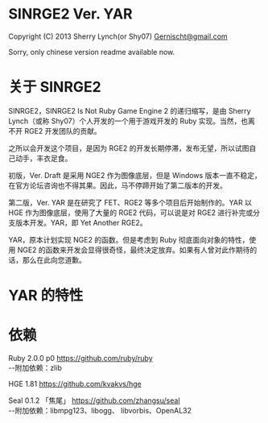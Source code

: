 ﻿SINRGE2 Ver. YAR
======
Copyright (C) 2013 Sherry Lynch(or Shy07) <Gernischt@gmail.com>

Sorry, only chinese version readme available now.

关于 SINRGE2
=====

SINRGE2，SINRGE2 Is Not Ruby Game Engine 2 的递归缩写，是由 Sherry Lynch（或称 Shy07）个人开发的一个用于游戏开发的 Ruby 实现。当然，也离不开 RGE2 开发团队的贡献。

之所以会开发这个项目，是因为 RGE2 的开发长期停滞，发布无望，所以试图自己动手，丰衣足食。  

初版，Ver. Draft 是采用 NGE2 作为图像底层，但是 Windows 版本一直不稳定，在官方论坛咨询也不得其果。因此，马不停蹄开始了第二版本的开发。

第二版，Ver. YAR 是在研究了 FET、RGE2 等多个项目后开始制作的。YAR 以 HGE 作为图像底层，使用了大量的 RGE2 代码，可以说是对 RGE2 进行补完或分支版本开发。YAR，即 Yet Another RGE2。

YAR，原本计划实现 NGE2 的函数。但是考虑到 Ruby 彻底面向对象的特性，使用 NGE2 的函数来开发会显得很奇怪，最终决定放弃。如果有人曾对此作期待的话，那么在此向您道歉。


YAR 的特性
=====



依赖
=====

Ruby 2.0.0 p0 https://github.com/ruby/ruby  
--附加依赖：zlib

HGE 1.81 https://github.com/kvakvs/hge

Seal 0.1.2 「焦尾」 https://github.com/zhangsu/seal  
--附加依赖：libmpg123、libogg、 libvorbis、OpenAL32


